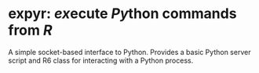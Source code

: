# expyr: *ex*ecute *Py*thon commands from *R*

A simple socket-based interface to Python. Provides a
basic Python server script and R6 class for interacting with a
Python process.
